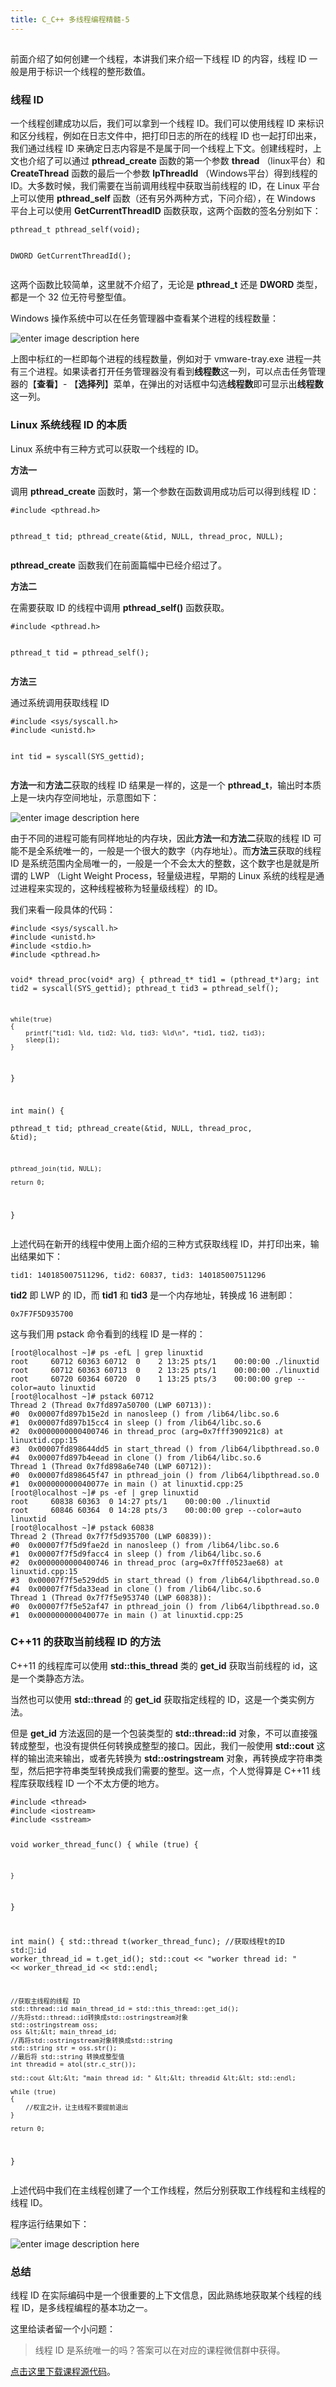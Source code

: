 ```yaml
---
title: C_C++ 多线程编程精髓-5
---
```

<article id="topicContainer" class="column_content"><h2 class="topic_title"></h2><div><p>前面介绍了如何创建一个线程，本讲我们来介绍一下线程 ID 的内容，线程 ID 一般是用于标识一个线程的整形数值。</p>
<h3 id="id">线程 ID</h3>
<p>一个线程创建成功以后，我们可以拿到一个线程 ID。我们可以使用线程 ID 来标识和区分线程，例如在日志文件中，把打印日志的所在的线程 ID 也一起打印出来，我们通过线程 ID 来确定日志内容是不是属于同一个线程上下文。创建线程时，上文也介绍了可以通过 <strong>pthread_create</strong> 函数的第一个参数 <strong>thread</strong> （linux平台）和 <strong>CreateThread</strong> 函数的最后一个参数 <strong>lpThreadId</strong> （Windows平台）得到线程的 ID。大多数时候，我们需要在当前调用线程中获取当前线程的 ID，在 Linux 平台上可以使用 <strong>pthread_self</strong> 函数（还有另外两种方式，下问介绍），在 Windows 平台上可以使用 <strong>GetCurrentThreadID</strong> 函数获取，这两个函数的签名分别如下：</p>
<pre><code>pthread_t pthread_self(void);

DWORD GetCurrentThreadId();
</code></pre>
<p>这两个函数比较简单，这里就不介绍了，无论是 <strong>pthread_t</strong> 还是 <strong>DWORD</strong> 类型，都是一个 32 位无符号整型值。</p>
<p>Windows 操作系统中可以在任务管理器中查看某个进程的线程数量：</p>
<p><img src="https://images.gitbook.cn/07273ce0-ce23-11e9-8bf7-f7666cc59bcf" alt="enter image description here" /></p>
<p>上图中标红的一栏即每个进程的线程数量，例如对于 vmware-tray.exe 进程一共有三个进程。如果读者打开任务管理器没有看到<strong>线程数</strong>这一列，可以点击任务管理器的【<strong>查看</strong>】- 【<strong>选择列</strong>】菜单，在弹出的对话框中勾选<strong>线程数</strong>即可显示出<strong>线程数</strong>这一列。</p>
<h3 id="linuxid">Linux 系统线程 ID 的本质</h3>
<p>Linux 系统中有三种方式可以获取一个线程的 ID。</p>
<p><strong>方法一</strong></p>
<p>调用 <strong>pthread_create</strong> 函数时，第一个参数在函数调用成功后可以得到线程 ID：</p>
<pre><code>#include &lt;pthread.h&gt;

pthread_t tid;
pthread_create(&amp;tid, NULL, thread_proc, NULL);
</code></pre>
<p><strong>pthread_create</strong> 函数我们在前面篇幅中已经介绍过了。</p>
<p><strong>方法二</strong></p>
<p>在需要获取 ID 的线程中调用 <strong>pthread_self()</strong> 函数获取。</p>
<pre><code>#include &lt;pthread.h&gt;

pthread_t tid = pthread_self();
</code></pre>
<p><strong>方法三</strong> </p>
<p>通过系统调用获取线程 ID</p>
<pre><code>#include &lt;sys/syscall.h&gt;
#include &lt;unistd.h&gt;

int tid = syscall(SYS_gettid);
</code></pre>
<p><strong>方法一</strong>和<strong>方法二</strong>获取的线程 ID 结果是一样的，这是一个 <strong>pthread_t</strong>，输出时本质上是一块内存空间地址，示意图如下：</p>
<p><img src="https://images.gitbook.cn/6307bf10-ce48-11e9-bdf7-7924fedc9f4e" alt="enter image description here" /></p>
<p>由于不同的进程可能有同样地址的内存块，因此<strong>方法一</strong>和<strong>方法二</strong>获取的线程 ID 可能不是全系统唯一的，一般是一个很大的数字（内存地址）。而<strong>方法三</strong>获取的线程 ID 是系统范围内全局唯一的，一般是一个不会太大的整数，这个数字也是就是所谓的 LWP （Light Weight Process，轻量级进程，早期的 Linux 系统的线程是通过进程来实现的，这种线程被称为轻量级线程）的 ID。</p>
<p>我们来看一段具体的代码：</p>
<pre><code>#include &lt;sys/syscall.h&gt;
#include &lt;unistd.h&gt;
#include &lt;stdio.h&gt;
#include &lt;pthread.h&gt;

void* thread_proc(void* arg)
{
    pthread_t* tid1 = (pthread_t*)arg;
    int tid2 = syscall(SYS_gettid);
    pthread_t tid3 = pthread_self();

    while(true)
    {
        printf("tid1: %ld, tid2: %ld, tid3: %ld\n", *tid1, tid2, tid3);
        sleep(1);
    }

}

int main()
{    
    pthread_t tid;
    pthread_create(&amp;tid, NULL, thread_proc, &amp;tid);

    pthread_join(tid, NULL);

    return 0;
}
</code></pre>
<p>上述代码在新开的线程中使用上面介绍的三种方式获取线程 ID，并打印出来，输出结果如下：</p>
<pre><code>tid1: 140185007511296, tid2: 60837, tid3: 140185007511296
</code></pre>
<p><strong>tid2</strong> 即 LWP 的 ID，而 <strong>tid1</strong> 和 <strong>tid3</strong> 是一个内存地址，转换成 16 进制即：</p>
<pre><code>0x7F7F5D935700
</code></pre>
<p>这与我们用 pstack 命令看到的线程 ID 是一样的：</p>
<pre><code>[root@localhost ~]# ps -efL | grep linuxtid
root     60712 60363 60712  0    2 13:25 pts/1    00:00:00 ./linuxtid
root     60712 60363 60713  0    2 13:25 pts/1    00:00:00 ./linuxtid
root     60720 60364 60720  0    1 13:25 pts/3    00:00:00 grep --color=auto linuxtid
[root@localhost ~]# pstack 60712
Thread 2 (Thread 0x7fd897a50700 (LWP 60713)):
#0  0x00007fd897b15e2d in nanosleep () from /lib64/libc.so.6
#1  0x00007fd897b15cc4 in sleep () from /lib64/libc.so.6
#2  0x0000000000400746 in thread_proc (arg=0x7fff390921c8) at linuxtid.cpp:15
#3  0x00007fd898644dd5 in start_thread () from /lib64/libpthread.so.0
#4  0x00007fd897b4eead in clone () from /lib64/libc.so.6
Thread 1 (Thread 0x7fd898a6e740 (LWP 60712)):
#0  0x00007fd898645f47 in pthread_join () from /lib64/libpthread.so.0
#1  0x000000000040077e in main () at linuxtid.cpp:25
[root@localhost ~]# ps -ef | grep linuxtid
root     60838 60363  0 14:27 pts/1    00:00:00 ./linuxtid
root     60846 60364  0 14:28 pts/3    00:00:00 grep --color=auto linuxtid
[root@localhost ~]# pstack 60838
Thread 2 (Thread 0x7f7f5d935700 (LWP 60839)):
#0  0x00007f7f5d9fae2d in nanosleep () from /lib64/libc.so.6
#1  0x00007f7f5d9facc4 in sleep () from /lib64/libc.so.6
#2  0x0000000000400746 in thread_proc (arg=0x7fff0523ae68) at linuxtid.cpp:15
#3  0x00007f7f5e529dd5 in start_thread () from /lib64/libpthread.so.0
#4  0x00007f7f5da33ead in clone () from /lib64/libc.so.6
Thread 1 (Thread 0x7f7f5e953740 (LWP 60838)):
#0  0x00007f7f5e52af47 in pthread_join () from /lib64/libpthread.so.0
#1  0x000000000040077e in main () at linuxtid.cpp:25
</code></pre>
<h3 id="c11id">C++11 的获取当前线程 ID 的方法</h3>
<p>C++11 的线程库可以使用 <strong>std::this_thread</strong> 类的 <strong>get_id</strong> 获取当前线程的 id，这是一个类静态方法。</p>
<p>当然也可以使用 <strong>std::thread</strong> 的 <strong>get_id</strong> 获取指定线程的 ID，这是一个类实例方法。</p>
<p>但是 <strong>get_id</strong> 方法返回的是一个包装类型的 <strong>std::thread::id</strong> 对象，不可以直接强转成整型，也没有提供任何转换成整型的接口。因此，我们一般使用 <strong>std::cout</strong> 这样的输出流来输出，或者先转换为 <strong>std::ostringstream</strong> 对象，再转换成字符串类型，然后把字符串类型转换成我们需要的整型。这一点，个人觉得算是 C++11 线程库获取线程 ID 一个不太方便的地方。</p>
<pre><code>#include &lt;thread&gt;
#include &lt;iostream&gt;
#include &lt;sstream&gt;

void worker_thread_func()
{
    while (true)
    {

    }
}

int main()
{
    std::thread t(worker_thread_func);
    //获取线程t的ID
    std::thread::id worker_thread_id = t.get_id();
    std::cout &lt;&lt; "worker thread id: " &lt;&lt; worker_thread_id &lt;&lt; std::endl;

    //获取主线程的线程 ID
    std::thread::id main_thread_id = std::this_thread::get_id();
    //先将std::thread::id转换成std::ostringstream对象
    std::ostringstream oss;
    oss &lt;&lt; main_thread_id;
    //再将std::ostringstream对象转换成std::string
    std::string str = oss.str();
    //最后将 std::string 转换成整型值
    int threadid = atol(str.c_str());

    std::cout &lt;&lt; "main thread id: " &lt;&lt; threadid &lt;&lt; std::endl;

    while (true)
    {
        //权宜之计，让主线程不要提前退出
    }

    return 0;
}
</code></pre>
<p>上述代码中我们在主线程创建了一个工作线程，然后分别获取工作线程和主线程的线程 ID。</p>
<p>程序运行结果如下：</p>
<p><img src="https://images.gitbook.cn/82979490-ce48-11e9-bdf7-7924fedc9f4e" alt="enter image description here" /></p>
<h3 id="">总结</h3>
<p>线程 ID 在实际编码中是一个很重要的上下文信息，因此熟练地获取某个线程的线程 ID，是多线程编程的基本功之一。</p>
<p>这里给读者留一个小问题：</p>
<blockquote>
  <p>线程 ID 是系统唯一的吗？答案可以在对应的课程微信群中获得。</p>
</blockquote>
<p><a href="https://github.com/balloonwj/gitchat_cppmultithreadprogramming">点击这里下载课程源代码</a>。</p></div></article>